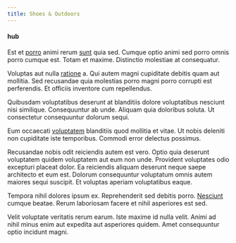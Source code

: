 ```yaml
---
title: Shoes & Outdoors
---
```


#### hub

Est et [porro](/facere/temporibus/adipisci/quasi/content.md) animi rerum [sunt](/facere/temporibus/adipisci/molestias/ftp.md) quia sed. Cumque optio animi sed porro omnis porro cumque est. Totam et maxime. Distinctio molestiae at consequatur.

Voluptas aut nulla [ratione](/voluptate/intelligent_metal_tuna_burundi_franc_land.md) a. Qui autem magni cupiditate debitis quam aut mollitia. Sed recusandae quia molestias porro magni porro corrupti est perferendis. Et officiis inventore cum repellendus.

Quibusdam voluptatibus deserunt at blanditiis dolore voluptatibus nesciunt nisi similique. Consequuntur ab unde. Aliquam quia doloribus soluta. Ut consectetur consequuntur dolorum sequi.

Eum occaecati [voluptatem](/facere/temporibus/adipisci/molestias/incredible_fresh_shirt_clothing_&_music_tasty.md) blanditiis quod mollitia et vitae. Ut nobis deleniti non cupiditate iste temporibus. Commodi error delectus possimus.

Recusandae nobis odit reiciendis autem est vero. Optio quia deserunt voluptatem quidem voluptatem aut eum non unde. Provident voluptates odio excepturi placeat dolor. Ea reiciendis aliquam deserunt neque saepe architecto et eum est. Dolorum consequuntur voluptatum omnis autem maiores sequi suscipit. Et voluptas aperiam voluptatibus eaque.

Tempora nihil dolores ipsum ex. Reprehenderit sed debitis porro. [Nesciunt](/dolore/odio/dignissimos/ut/invoice_envisioneer.md) cumque beatae. Rerum laboriosam facere et nihil asperiores est sed.

Velit voluptate veritatis rerum earum. Iste maxime id nulla velit. Animi ad nihil minus enim aut expedita aut asperiores quidem. Amet consequuntur optio incidunt magni.
